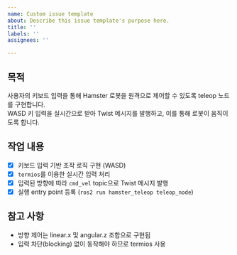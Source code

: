 ```yaml
---
name: Custom issue template
about: Describe this issue template's purpose here.
title: ''
labels: ''
assignees: ''

---
```


## 목적
사용자의 키보드 입력을 통해 Hamster 로봇을 원격으로 제어할 수 있도록 teleop 노드를 구현합니다.  
WASD 키 입력을 실시간으로 받아 Twist 메시지를 발행하고, 이를 통해 로봇이 움직이도록 합니다.

## 작업 내용

- [x] 키보드 입력 기반 조작 로직 구현 (WASD)
- [x] `termios`를 이용한 실시간 입력 처리
- [x] 입력된 방향에 따라 `cmd_vel` topic으로 Twist 메시지 발행
- [x] 실행 entry point 등록 (`ros2 run hamster_teleop teleop_node`)

## 참고 사항
- 방향 제어는 linear.x 및 angular.z 조합으로 구현됨
- 입력 차단(blocking) 없이 동작해야 하므로 termios 사용
